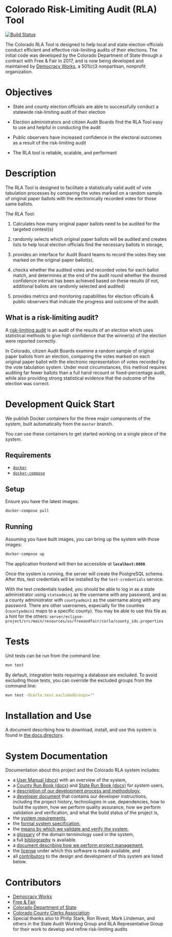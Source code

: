 # Colorado Risk-Limiting Audit (RLA) Tool

[![Build Status](https://travis-ci.org/democracyworks/ColoradoRLA.svg?branch=master)](https://travis-ci.org/democracyworks/ColoradoRLA)

The Colorado RLA Tool is designed to help local and state election officials conduct efficient and effective risk-limiting audits of their elections. The initial code was developed by the Colorado Department of State through a contract with Free & Fair in 2017, and is now being developed and maintained by [Democracy Works](https://democracy.works), a 501(c)3 nonpartisan, nonprofit organization.

# Objectives

- State and county election officials are able to successfully conduct a statewide risk-limiting audit of their election

- Election administrators and citizen Audit Boards find the RLA Tool easy to use and helpful in conducting the audit

- Public observers have increased confidence in the electoral outcomes as a result of the risk-limiting audit

- The RLA tool is reliable, scalable, and performant

# Description

The RLA Tool is designed to facilitate a statistically valid audit of vote tabulation processes by comparing the votes marked on a random sample of original paper ballots with the electronically recorded votes for those same ballots.

The RLA Tool:
1) Calculates how many original paper ballots need to be audited for the targeted contest(s)

2) randomly selects which original paper ballots will be audited and creates lists to help local election officials find the necessary ballots in storage,

3) provides an interface for Audit Board teams to record the votes they see marked on the original paper ballot(s),

4) checks whether the audited votes and recorded votes for each ballot match, and determines at the end of the audit round whether the desired confidence interval has been achieved based on these results (if not, additional ballots are randomly selected and audited)

5) provides metrics and monitoring capabilities for election officials & public observers that indicate the progress and outcome of the audit.

## What is a risk-limiting audit?

A [risk-limiting audit](https://en.wikipedia.org/wiki/Risk-limiting_audit) is an audit of the results of an election which uses statistical methods to give high confidence that the winner(s) of the election were reported correctly.

In Colorado, citizen Audit Boards examine a random sample of original paper ballots from an election, comparing the votes marked on each original paper ballot with the electronic representation of votes recorded by the vote tabulation system. Under most circumstances, this method requires auditing far fewer ballots than a full hand recount or fixed-percentage audit, while also providing strong statistical evidence that the outcome of the election was correct.

# Development Quick Start

We publish Docker containers for the three major components of the system, built
automatically from the `master` branch.

You can use these containers to get started working on a single piece of the
system.

## Requirements

- [`docker`](https://docs.docker.com/install/)
- [`docker-compose`](https://docs.docker.com/compose/)

## Setup

Ensure you have the latest images:

```sh
docker-compose pull
```

## Running

Assuming you have built images, you can bring up the system with those images:

```sh
docker-compose up
```

The application frontend will then be accessible at **`localhost:8080`**.

Once the system is running, the server will create the PostgreSQL schema. After
this, test credentials will be installed by the `test-credentials` service.

With the test credentials loaded, you should be able to log in as a state
administrator using `stateadmin1` as the username with any password, and as a
county administrator with `countyadmin1` as the username along with any
password. There are other usernames, especially for the counties (`countyadmin1`
maps to a specific county). You may be able to use this file as a hint for the
others:
`server/eclipse-project/src/main/resources/us/freeandfair/corla/county_ids.properties`

# Tests

Unit tests can be run from the command line:

```sh
mvn test
```

By default, integration tests requiring a database are excluded. To avoid
excluding those tests, you can override the excluded groups from the command
line:

```sh
mvn test -Dcorla.test.excludedGroups=""
```

# Installation and Use

A document describing how to download, install, and use this system is
found in [the docs directory](docs/15_installation.md).

# System Documentation

Documentation about this project and the Colorado RLA system includes:
* a [User Manual (docx)](docs/user_manual.docx)
  with an overview of the system,
* a [County Run Book (docx)](docs/county_runbook.docx) and
  [State Run Book (docx)](docs/sos_runbook.docx) for system users,
* a [description of our development process and methodology](docs/35_methodology.md),
* a [developer document](docs/25_developer.md) that contains our
  developer instructions, including the project history, technologies
  in use, dependencies, how to build the system, how we perform
  quality assurance, how we perform validation and verification, and
  what the build status of the project is,
* the [system requirements](docs/50_requirements.md),
* the [formal system specification](docs/55_specification.md),
* the [means by which we validate and verify the system](docs/40_v_and_v.md),
* a [glossary](docs/89_glossary.md) of the domain terminology used in
  the system,
* a full [bibliography](docs/99_bibliography.md) is available.
* a [document describing how we perform project management](docs/30_project_management.md),
* the [license](LICENSE.md) under which this software is made available,
  and
* all [contributors](#contributors) to the design and development of
  this system are listed below.

# Contributors

* [Democracy Works](https://democracy.works)
* [Free & Fair](https://http://freeandfair.us)
* [Colorado Department of State](https://www.sos.state.co.us/pubs/elections/auditCenter.html)
* [Colorado County Clerks Association](www.clerkandrecorder.org/)
* Special thanks also to Philip Stark, Ron Rivest, Mark Lindeman, and others in the State Audit Working Group and RLA Representative Group for their work to develop and refine risk-limiting audits
